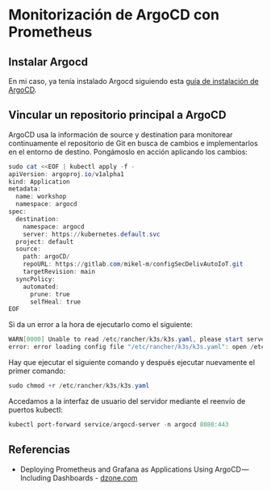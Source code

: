 # Monitorización de ArgoCD con Prometheus
## Instalar Argocd
En mi caso, ya tenía instalado Argocd siguiendo esta [guía de instalación de ArgoCD](https://github.com/sfl0r3nz05/SecDelivAutoIoT/blob/master/docs/apuntes/Comandos%20ArgoCD.md).

## Vincular un repositorio principal a ArgoCD
ArgoCD usa la información de source y destination para monitorear continuamente el repositorio de Git en busca de cambios e implementarlos en el entorno de destino. Pongámoslo en acción aplicando los cambios:
```powershell
sudo cat <<EOF | kubectl apply -f -
apiVersion: argoproj.io/v1alpha1
kind: Application
metadata:
  name: workshop
  namespace: argocd
spec:
  destination:
    namespace: argocd
    server: https://kubernetes.default.svc
  project: default
  source:
    path: argoCD/
    repoURL: https://gitlab.com/mikel-m/configSecDelivAutoIoT.git
    targetRevision: main
  syncPolicy:
    automated:
      prune: true
      selfHeal: true
EOF
```
Si da un error a la hora de ejecutarlo como el siguiente:
```powershell
WARN[0000] Unable to read /etc/rancher/k3s/k3s.yaml, please start server with --write-kubeconfig-mode to modify kube config permissions
error: error loading config file "/etc/rancher/k3s/k3s.yaml": open /etc/rancher/k3s/k3s.yaml: permission denied
```
Hay que ejecutar el siguiente comando y después ejecutar nuevamente el primer comando:
```powershell
sudo chmod +r /etc/rancher/k3s/k3s.yaml
```
Accedamos a la interfaz de usuario del servidor mediante el reenvío de puertos kubectl:
```powershell
kubectl port-forward service/argocd-server -n argocd 8080:443
```

## Referencias
- Deploying Prometheus and Grafana as Applications Using ArgoCD — Including Dashboards - [dzone.com](https://dzone.com/articles/deploying-prometheus-and-grafana-as-applications-u)
